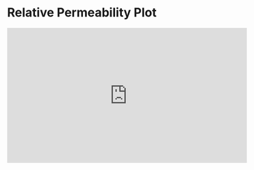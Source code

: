 # Relative Permeability Plot

<iframe width="560" height="315" src="https://www.youtube.com/embed/ubhwuITD4Ik" title="YouTube video player" frameborder="0" allow="accelerometer; autoplay; clipboard-write; encrypted-media; gyroscope; picture-in-picture" allowfullscreen></iframe>